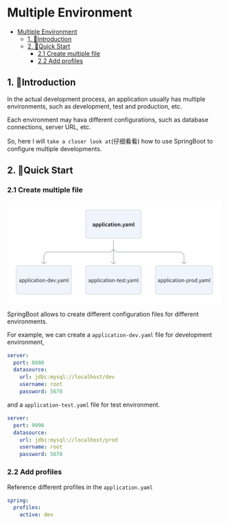 # Multiple Environment

- [Multiple Environment](#multiple-environment)
    * [1. 🥚Introduction](#1---introduction)
    * [2. 🍳Quick Start](#2---quick-start)
        + [2.1 Create multiple file](#21-create-multiple-file)
        + [2.2 Add profiles](#22-add-profiles)

## 1. 🥚Introduction

In the actual development process, an application usually has multiple environments, such as development, test and
production, etc.

Each environment may hava different configurations, such as database connections, server URL, etc.

So, here I will `take a closer look at`(仔细看看) how to use SpringBoot to configure multiple developments.

## 2. 🍳Quick Start

### 2.1 Create multiple file

<img src="./.images/1.6Mutiple_Environment-c7736fb7081a4a288ef0331428c4e1da.png" width="500"/>

SpringBoot allows to create different configuration files for different environments.

For example, we can create a `application-dev.yaml` file for development environment,

```yaml
server:
  port: 8080
  datasource:
    url: jdbc:mysql://localhost/dev
    username: root
    password: 5678
```

and a `application-test.yaml` file for test environment.

```yaml
server:
  port: 9090
  datasource:
    url: jdbc:mysql://localhost/prod
    username: root
    password: 5678
```

### 2.2 Add profiles

Reference different profiles in the `application.yaml`

```yaml
spring:
  profiles:
    active: dev  
```